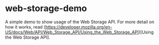 web-storage-demo
================

A simple demo to show usage of the Web Storage API. For more detail on how it works, read (https://developer.mozilla.org/en-US/docs/Web/API/Web_Storage_API/Using_the_Web_Storage_API)[Using the Web Storage API].

